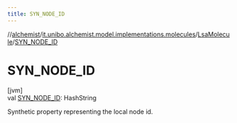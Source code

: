 ```yaml
---
title: SYN_NODE_ID
---
```

//[alchemist](../../../index.html)/[it.unibo.alchemist.model.implementations.molecules](../index.html)/[LsaMolecule](index.html)/[SYN_NODE_ID](-s-y-n_-n-o-d-e_-i-d.html)



# SYN_NODE_ID



[jvm]\
val [SYN_NODE_ID](-s-y-n_-n-o-d-e_-i-d.html): HashString



Synthetic property representing the local node id.




